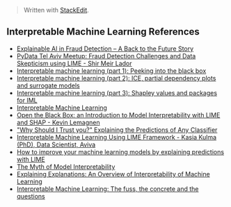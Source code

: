 > Written with [StackEdit](https://stackedit.io/).

## Interpretable Machine Learning References

- [Explainable AI in Fraud Detection – A Back to the Future Story](https://www.fico.com/blogs/analytics-optimization/explainable-ai-fraud-detection/)
- [PyData Tel Aviv Meetup: Fraud Detection Challenges and Data Skepticism using LIME - Shir Meir Lador](https://www.youtube.com/watch?v=HcaAKI1tVGM)
- [Interpretable machine learning (part 1): Peeking into the black box](https://www.youtube.com/watch?v=SeRahnbWTtM)
- [Interpretable machine learning (part 2): ICE, partial dependency plots and surrogate models](https://www.youtube.com/watch?v=SFcAfoTcCVA)
- [Interpretable machine learning (part 3): Shapley values and packages for IML](https://www.youtube.com/watch?v=OiJGxA64bJs)
- [Interpretable Machine Learning](https://www.youtube.com/watch?v=3uLegw5HhYk)
- [Open the Black Box: an Introduction to Model Interpretability with LIME and SHAP - Kevin Lemagnen](https://www.youtube.com/watch?v=C80SQe16Rao)
- ["Why Should I Trust you?" Explaining the Predictions of Any Classifier](https://www.youtube.com/watch?v=KP7-JtFMLo4)
- [Interpretable Machine Learning Using LIME Framework - Kasia Kulma (PhD), Data Scientist, Aviva](https://www.youtube.com/watch?v=Y3t11vuuOM)
- [How to improve your machine learning models by explaining predictions with LIME](https://medium.freecodecamp.org/how-to-improve-your-machine-learning-models-by-explaining-predictions-with-lime-7493e1d78375)
- [The Myth of Model Interpretability](https://www.kdnuggets.com/2015/04/model-interpretability-neural-networks-deep-learning.html)
- [Explaining Explanations: An Overview of Interpretability of Machine Learning](https://arxiv.org/pdf/1806.00069.pdf)
- [Interpretable Machine Learning: The fuss, the concrete and the questions](https://people.csail.mit.edu/beenkim/papers/BeenK_FinaleDV_ICML2017_tutorial.pdf)
<!--stackedit_data:
eyJoaXN0b3J5IjpbMjk3MDQxNDM0XX0=
-->